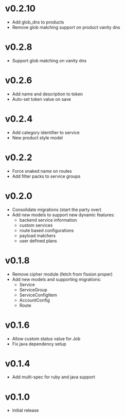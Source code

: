 # v0.2.10
* Add glob_dns to products
* Remove glob matching support on product vanity dns

# v0.2.8
* Support glob matching on vanity dns

# v0.2.6
* Add name and description to token
* Auto-set token value on save

# v0.2.4
* Add category identifier to service
* New product style model

# v0.2.2
* Force snaked name on routes
* Add filter packs to service groups

# v0.2.0
* Consolidate migrations (start the party over)
* Add new models to support new dynamic features:
  - backend service information
  - custom services
  - route based configurations
  - payload matchers
  - user defined plans

# v0.1.8
* Remove cipher module (fetch from fission proper)
* Add new models and supporting migrations:
  - Service
  - ServiceGroup
  - ServiceConfigItem
  - AccountConfig
  - Route

# v0.1.6
* Allow custom status value for Job
* Fix java dependency setup

# v0.1.4
* Add multi-spec for ruby and java support

# v0.1.0
* Initial release
